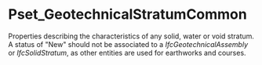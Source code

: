 # Pset_GeotechnicalStratumCommon

Properties describing the characteristics of any solid, water or void stratum. A status of "New" should not be associated to a _IfcGeotechnicalAssembly_  or _IfcSolidStratum_, as other entities are used for earthworks and courses.<!-- end of definition -->
